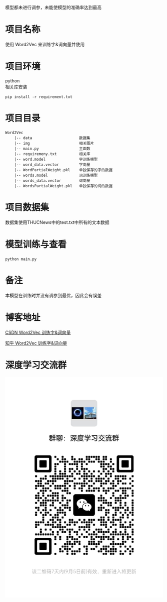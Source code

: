 模型都未进行调参，未能使模型的准确率达到最高
# 项目名称
使用 Word2Vec 来训练字&词向量并使用

# 项目环境
python   
相关库安装
```
pip install -r requirement.txt
```

# 项目目录
```
Word2Vec      
    |-- data                     数据集    
    |-- img                      相关图片                          
    |-- main.py                  主函数
    |-- requiremeny.txt          相关库
    |-- word.model               字训练模型
    |-- word_data.vector         字向量
    |-- WordPartialWeight.pkl    单独保存的字的数据
    |-- words.model              词训练模型
    |-- words_data.vector        词向量
    |-- WordsPartialWeight.pkl   单独保存的词的数据
```

# 项目数据集
数据集使用THUCNews中的test.txt中所有的文本数据

# 模型训练与查看
`python main.py`

# 备注
本模型在训练时并没有调参到最优，因此会有误差

# 博客地址
[CSDN Word2Vec 训练字&词向量](https://blog.csdn.net/qq_48764574/article/details/126350812)

[知乎 Word2Vec 训练字&词向量](https://zhuanlan.zhihu.com/p/642943733)

# 深度学习交流群

![](img/深度学习交流群.jpg)   

